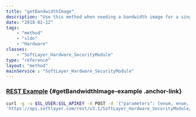 ```yaml
---
title: "getBandwidthImage"
description: "Use this method when needing a bandwidth image for a single server.  It will gather the correct input parameters for the generic graphing utility automatically based on the snapshot specified.  Use the $draw flag to suppress the generation of the actual binary PNG image. "
date: "2018-02-12"
tags:
    - "method"
    - "sldn"
    - "Hardware"
classes:
    - "SoftLayer_Hardware_SecurityModule"
type: "reference"
layout: "method"
mainService : "SoftLayer_Hardware_SecurityModule"
---
```


### [REST Example](#getBandwidthImage-example) <a href="/article/rest/"><i class="fas fa-question"></i></a> {#getBandwidthImage-example .anchor-link} 
```bash
curl -g -u $SL_USER:$SL_APIKEY -X POST -d '{"parameters": [enum, enum, boolean, dateTime, dateTime]}' \
'https://api.softlayer.com/rest/v3.1/SoftLayer_Hardware_SecurityModule/{SoftLayer_Hardware_SecurityModuleID}/getBandwidthImage'
```
